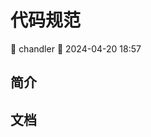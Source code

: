 [//]: # (codeStandard-代码规范)

# 代码规范

<div class="tagBarBadge">
    <Badge type="info" text="原创" />
    <span>📝 chandler</span>
    <span>📆 2024-04-20 18:57</span>
</div>

## 简介

## 文档